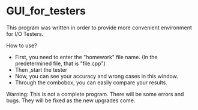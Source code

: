 # GUI_for_testers

This program was written in order to provide more convenient environment for I/O Testers.

How to use?

- First, you need to enter the "homework" file name. (In the predetermined file, that is "file.cpp")
- Then ,start the tester
- Now, you can see your accuracy and wrong cases in this window.
- Through the combobox, you can easily compare your results.

Warning: This is not a complete program. There will be some errors and bugs. They will be fixed as the new upgrades come.
